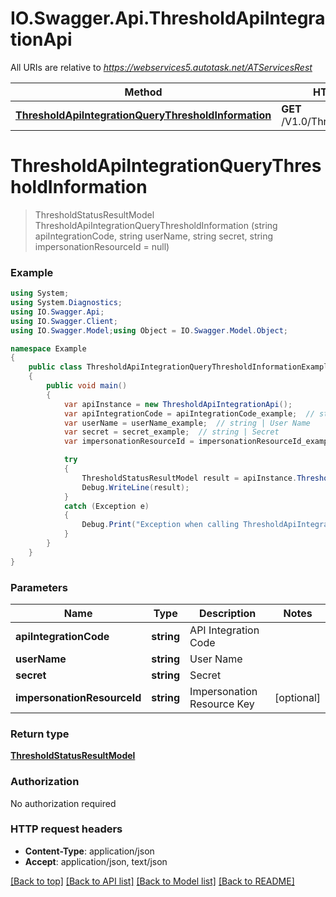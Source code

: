 # IO.Swagger.Api.ThresholdApiIntegrationApi

All URIs are relative to *https://webservices5.autotask.net/ATServicesRest*

Method | HTTP request | Description
------------- | ------------- | -------------
[**ThresholdApiIntegrationQueryThresholdInformation**](ThresholdApiIntegrationApi.md#thresholdapiintegrationquerythresholdinformation) | **GET** /V1.0/ThresholdInformation |


<a name="thresholdapiintegrationquerythresholdinformation"></a>
# **ThresholdApiIntegrationQueryThresholdInformation**
> ThresholdStatusResultModel ThresholdApiIntegrationQueryThresholdInformation (string apiIntegrationCode, string userName, string secret, string impersonationResourceId = null)



### Example
```csharp
using System;
using System.Diagnostics;
using IO.Swagger.Api;
using IO.Swagger.Client;
using IO.Swagger.Model;using Object = IO.Swagger.Model.Object;

namespace Example
{
    public class ThresholdApiIntegrationQueryThresholdInformationExample
    {
        public void main()
        {
            var apiInstance = new ThresholdApiIntegrationApi();
            var apiIntegrationCode = apiIntegrationCode_example;  // string | API Integration Code
            var userName = userName_example;  // string | User Name
            var secret = secret_example;  // string | Secret
            var impersonationResourceId = impersonationResourceId_example;  // string | Impersonation Resource Key (optional)

            try
            {
                ThresholdStatusResultModel result = apiInstance.ThresholdApiIntegrationQueryThresholdInformation(apiIntegrationCode, userName, secret, impersonationResourceId);
                Debug.WriteLine(result);
            }
            catch (Exception e)
            {
                Debug.Print("Exception when calling ThresholdApiIntegrationApi.ThresholdApiIntegrationQueryThresholdInformation: " + e.Message );
            }
        }
    }
}
```

### Parameters

Name | Type | Description  | Notes
------------- | ------------- | ------------- | -------------
 **apiIntegrationCode** | **string**| API Integration Code |
 **userName** | **string**| User Name |
 **secret** | **string**| Secret |
 **impersonationResourceId** | **string**| Impersonation Resource Key | [optional]

### Return type

[**ThresholdStatusResultModel**](ThresholdStatusResultModel.md)

### Authorization

No authorization required

### HTTP request headers

 - **Content-Type**: application/json
 - **Accept**: application/json, text/json

[[Back to top]](#) [[Back to API list]](../README.md#documentation-for-api-endpoints) [[Back to Model list]](../README.md#documentation-for-models) [[Back to README]](../README.md)

